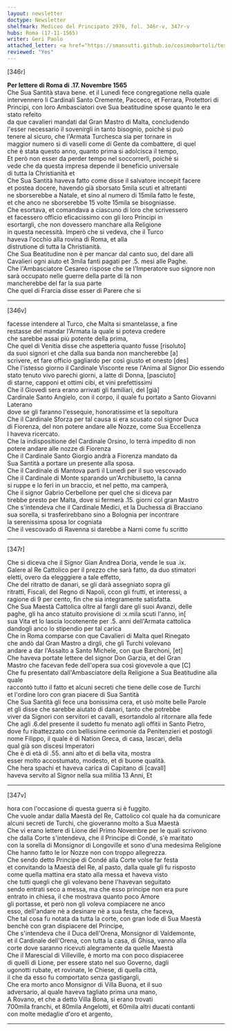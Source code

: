 ```yaml
---
layout: newsletter
doctype: Newsletter
shelfmark: Mediceo del Principato 2976, fol. 346r-v, 347r-v
hubs: Roma (17-11-1565)
writer: Geri Paolo
attached_letter: <a href="https://smansutti.github.io/cosimobartoli/texts/2976_140/">2976_140</a>
reviewed: "Yes"
---
```


[346r]  
  
  
<strong>Per lettere di Roma di .17. Novembre 1565</strong>  
Che Sua Santità stava bene. et il Lunedì fece congregatione nella quale  
intervennero li Cardinali Santo Cremente, Pacceco, et Ferrara, Protettori di  
Principi, con loro Ambasciatori ove Sua beatitudine spose quanto le era stato refeito  
da que cavalieri mandati dal Gran Mastro di Malta, concludendo  
l'esser necessario il sovenirgli in tanto bisognio, poichè si può  
tenere al sicuro, che l'Armata Turchesca sia per tornare in  
maggior numero sì di vaselli come di Gente da combattere, di quel  
che è stata questo anno, quanto prima si adolcisca il tempo,  
Et però non esser da perder tempo nel soccorrerli, poichè si  
vede che da questa impresa depende il beneficio universale  
di tutta la Christianità et  
Che Sua Santità haveva fatto come disse il salvatore incoepit facere  
et postea docere, havendo già sborsato 5mila scuti et altretanti  
ne sborserebbe a Natale, et sino al numero di 15mila fatto le feste,  
et che anco ne sborserebbe 15 volte 15mila se bisogniasse.  
Che esortava, et comandava a ciascuno di loro che scrivessero  
et facessero officio eficacissimo con gli loro Principi in  
esortargli, che non dovessero manchare alla Religione  
in questa necessità. Imperò che si vedeva, che il Turco  
haveva l'occhio alla rovina di Roma, et alla  
distrutione di tutta la Christianità.  
Che Sua Beatitudine non è per mancar dal canto suo, del dare alli  
Cavalieri ogni aiuto et  3mila fanti pagati per .5. mesi alle Paghe.  
Che l'Ambasciatore Cesareo rispose che se l'Imperatore suo signore non  
sarà occupato nelle guerre della parte di là non  
mancherebbe del far la sua parte  
Che quel di Frarcia disse esser di Parere che si  
  
---  

[346v]  
  
  
facesse intendere al Turco, che Malta si smantelasse, a fine  
restasse del mandar l'Armata la quale si poteva credere  
che sarebbe assai più potente della prima,  
Che quel di Venitia disse che aspetteria quanto fusse [risoluto]  
da suoi signori et che dalla sua banda non mancherebbe [a]  
scrivere, et fare officio gagliardo per così giusto et onesto [des]  
Che l'istesso giorno il Cardinale Visconte rese l'Anima al Signor Dio essendo  
stato tenuto vivo parechi giorni, a latte di Donna, [pasciuto]  
di starne, capponi et ottimi cibi, et vini prefettissimi  
Che il Giovedì sera erano arrivati gli familiari, del [già]  
Cardinale Santo Angielo, con il corpo, il quale fu portato a Santo Giovanni Laterano  
dove se gli faranno l'essequie, honoratissime et la sepoltura  
Che il Cardinale Sforza per tal causa si era scusato col signor Duca  
di Fiorenza, del non potere andare alle Nozze, come Sua Eccellenza  
l haveva ricercato.  
Che la indispositione del Cardinale Orsino, lo terrà impedito di non  
potere andare alle nozze di Fiorenza  
Che il Cardinale Santo Giorgio andrà a Fiorenza mandato da  
Sua Santità a portare un presente alla sposa.  
Che il Cardinale di Mantova partì il Lunedì per il suo vescovado  
Che il Cardinale di Monte sparando un'Archibusetto, la canna  
si ruppe e lo ferì in un braccio, et nel petto, ma camperà,  
Che il signor Gabrio Cerbellone per quel che si diceva par  
tirebbe presto per Malta, dove si fermerà .15. giorni col gran Mastro  
Che s'intendeva che il Cardinale Medici, et la Duchessa di Bracciano  
sua sorella, si trasferirebbano sino a Bolognia per incontrare  
la serenissima sposa lor cogniata  
Che il vescovado di Ravenna si darebbe a Narni come fu scritto  
  
---  

[347r]  
  
  
Che si diceva che il Signor Gian Andrea Doria, vende le sua .ix.  
Galere al Re Cattolico per il prezzo che sarà fatto, da duo stimatori  
eletti, overo da elegggiere a tale effetto,  
Che del ritratto de danari, se gli darà assegniato sopra gli  
ritratti, Fiscali, del Regno di Napoli, ccon gli frutti, et interessi, a  
ragione di 9 per cento, fin che sia integramente satisfatta.  
Che Sua Maestà Cattolica oltre al fargli dare gli suoi Avanzi, delle  
paghe, gli ha anco statuito provisione di :x.mila scuti l'anno, in[  
sua Vita et lo lascia locotenente per .5. anni dell'Armata cattolica  
dandogli anco lo stipendio per tal carica  
Che in Roma comparse con que Cavalieri di Malta quel Rinegato  
che andò dal Gran Mastro a dirgli, che gli Turchi volevano  
andare a dar l'Assalto a Santo Michele, con que Barchoni, [et]  
Che haveva portate lettere del signor Don Garzia, et del Gran  
Mastro che facevan fede dell'opera sua così giovevole a que [C]  
Che fu presentato dall'Ambasciatore della Religione a Sua Beatitudine alla quale  
raccontò tutto il fatto et alcuni secreti che tiene delle cose de Turchi  
et l'ordine loro con gran piacere di Sua Santità  
Che Sua Santità gli fece una bonissima cera, et usò molte belle Parole  
et gli disse che sarebbe aiutato di danari, tanto che potrebbe  
viver da Signori con servitori et cavalli, esortandolo al ritornare alla fede  
Che agli .6.del presente il sudetto fu menato agli offitii in Santo Pietro,  
dove fu ribattezzato con bellissime cerimonie da Penitenzieri et postogli  
nome Filippo, il quale è di Nation Greca, di casa, Iascari, della  
qual già son discesi Imperatori  
Che è di età di .55. anni alto et di bella vita, mostra  
esser molto accostumato, modesto, et di buone qualità.  
Che hera spachi et haveva carica di Capitano di [cavall]  
haveva servito al Signor nella sua militia 13 Anni, Et  
  
---  

[347v]  
  
  
hora con l'occasione di questa guerra si è fuggito.  
Che vuole andar dalla Maestà del Re, Cattolico col quale ha da comunicare  
alcuni secreti de Turchi, che gioveranno molto a Sua Maestà  
Che vi erano lettere di Lione del Primo Novembre per le quali scrivono  
che dalla Corte s'intendeva, che il Principe di Condé, s'è maritato  
con la sorella di Monsignor di Longoville et sono d'una medesima Religione  
Che hanno fatto le lor Nozze non con troppo allegrezza.  
Che sendo detto Principe di Condé alla Corte volse far festa  
et convitando la Maestà del Re, al pasto, dalla quale gli fu risposto  
come quella mattina era stato alla messa et haveva visto  
che tutti quegli che gli volevano bene l'havevan seguitato  
sendo entrati seco a messa, ma che esso principe non era pure  
entrato in chiesa, il che mostrava quanto poco Amore  
gli portasse, et però non gli voleva compiacere ne anco  
esso, dell'andare nè a desinare nè a sua festa, che faceva,  
Che tal cosa fu notata da tutta la corte, con gran lode di Sua Maestà  
benchè con gran dispiacere del Principe,  
Che s'intendeva che il Duca dell'Orena, Monsignor di Valdemonte,  
et il Cardinale dell'Orena, con tutta la casa, di Ghisa, vanno alla  
corte dove saranno ricevuti alegramente da quelle Maestà  
Che il Marescial di Villeville, è morto ma con poco dispiaceree  
di quelli di Lione, per essere stato nel suo Governo, dagli  
ugonotti rubate, et rovinate, le Chiese, di quella città,  
il che da esso fu comportato senza gastigargli,  
Che era morto anco Monsignor di Villa Buona, et il suo  
adversario, al quale haveva tagliato prima una mano,  
A Rovano, et che a detto Villa Bona, si erano trovati  
700mila franchi, et 80mila Angelotti, et 60mila altri ducati contanti  
con molte medaglie d'oro et argento,  
  
---  

